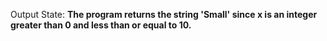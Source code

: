 Output State: **The program returns the string 'Small' since x is an integer greater than 0 and less than or equal to 10.**